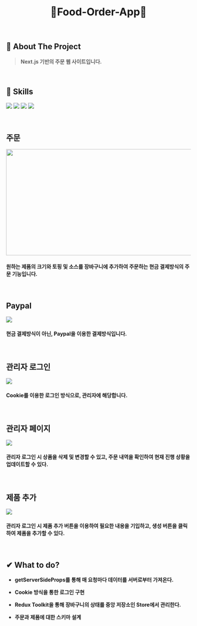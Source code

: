 <div align="center">
  <h1>🍕Food-Order-App🍕</h1>
</div>
  <br />
  
  ## 📝 About The Project
> <b>Next.js 기반의 주문 웹 사이트입니다.</b>
  <br />
  
  ## 💪 Skills
<img src="https://img.shields.io/badge/next%20js-000000?style=for-the-badge&logo=nextdotjs&logoColor=white"/> <img src="https://img.shields.io/badge/MongoDB-4EA94B?style=for-the-badge&logo=mongodb&logoColor=white"/> <img src="https://img.shields.io/badge/Redux-593D88?style=for-the-badge&logo=redux&logoColor=white"/>
<img src="https://img.shields.io/badge/CSS3-1572B6?style=for-the-badge&logo=css3&logoColor=white"/>

  <br />
  <h2>주문</h2>
<div>
  <img src="https://user-images.githubusercontent.com/83646986/188770560-c519e830-9ef6-4cc6-9436-16953541d954.gif" width="590px" height="290px" />
  <h4>원하는 제품의 크기와 토핑 및 소스를 장바구니에 추가하여 주문하는 현금 결제방식의 주문 기능입니다.</h4>
</div>
<br />
<h2>Paypal</h2>
<div>
  <img src="https://user-images.githubusercontent.com/83646986/188770813-698be3ca-5077-43a0-88ed-01e9fd89c2cd.gif" />
  <h4>현금 결제방식이 아닌, Paypal을 이용한 결제방식입니다.</h4>
</div>
<br />
<h2>관리자 로그인</h2>
<div>
  <img src="https://user-images.githubusercontent.com/83646986/188770957-e5f757a8-6c2b-4724-83ad-83f170ad27b3.gif" />
  <h4>Cookie를 이용한 로그인 방식으로, 관리자에 해당합니다.</h4>
</div>
<br />
<h2>관리자 페이지</h2>
<div>
  <img src="https://user-images.githubusercontent.com/83646986/188771130-a9720f1a-9a69-4eb3-b460-f0cac7477106.gif" />
  <h4>관리자 로그인 시 상품을 삭제 및 변경할 수 있고, 주문 내역을 확인하여 현재 진행 상황을 업데이트할 수 있다.</h4>
</div>
<br />
<h2>제품 추가</h2>
<div>
  <img src="https://user-images.githubusercontent.com/83646986/188771327-d3efe127-4103-41d9-ab5f-f7720f92549c.gif" />
  <h4>관리자 로그인 시 제품 추가 버튼을 이용하여 필요한 내용을 기입하고, 생성 버튼을 클릭하여 제품을 추가할 수 있다.</h4>
</div>
<br />

## ✔︎ What to do?

- <b>getServerSideProps를 통해 매 요청마다 데이터를 서버로부터 가져온다.</b>

- <b>Cookie 방식을 통한 로그인 구현</b>

- <b>Redux Toolkit을 통해 장바구니의 상태를 중앙 저장소인 Store에서 관리한다.</b>

- <b>주문과 제품에 대한 스키마 설계</b>


<br/>
